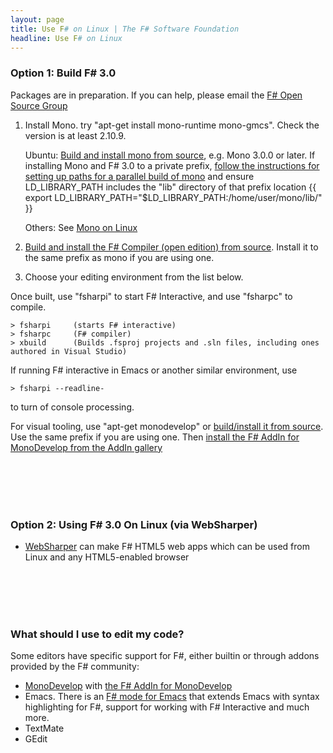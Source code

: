 ```yaml
---
layout: page
title: Use F# on Linux | The F# Software Foundation
headline: Use F# on Linux
---
```



### Option 1: Build F# 3.0 

Packages are in preparation. If you can help, please email the [F# Open Source Group](http://fsharp.github.com)

1. Install Mono. try "apt-get install mono-runtime mono-gmcs". Check the version is at least 2.10.9.
  
   Ubuntu: [Build and install mono from source](http://github.com/mono/mono), e.g. Mono 3.0.0 or later. If installing Mono and F# 3.0 to a private prefix, [follow the instructions for setting up paths for a parallel build of mono](http://mono-project.com/Parallel_Mono_Environments) and ensure LD_LIBRARY_PATH includes the "lib" directory of that prefix location {{   export LD_LIBRARY_PATH="$LD_LIBRARY_PATH:/home/user/mono/lib/"  }}

   Others: See [Mono on Linux](http://mono-project.com)

2. [Build and install the F# Compiler (open edition) from source](http://github.com/fsharp/fsharp). Install it to the same prefix as mono if you are using one.
3. Choose your editing environment from the list below.

Once built, use "fsharpi" to start F# Interactive, and use "fsharpc" to compile. 

    > fsharpi     (starts F# interactive)
    > fsharpc     (F# compiler)
    > xbuild      (Builds .fsproj projects and .sln files, including ones authored in Visual Studio)


If running F# interactive in Emacs or another similar environment, use 

    > fsharpi --readline- 

to turn of console processing.

For visual tooling, use "apt-get monodevelop" or [build/install it from source](http://github.com/mono/monodevelop).
Use the same prefix if you are using one. Then [install the F# AddIn for MonoDevelop from the AddIn gallery](http://fsharp.github.com/fsharpbinding) 

<br> </br>
<br> </br>

### Option 2: Using F# 3.0 On Linux (via WebSharper) 
* [WebSharper](http://www.websharper.com) can make F# HTML5 web apps which can be used from Linux and any HTML5-enabled browser

<br> </br>
<br> </br>

### What should I use to edit my code?

Some editors have specific support for F#, either builtin or through addons provided by the F# community: 
* [MonoDevelop](http://monodevelop.com) with [the F# AddIn for MonoDevelop](http://fsharp.github.com/fsharpbinding)
* Emacs. There is an [F# mode for Emacs](http://fsharp.github.com/fsharpbinding/) that extends Emacs with syntax highlighting for F#, support for working with F# Interactive and much more.
* TextMate 
* GEdit 

